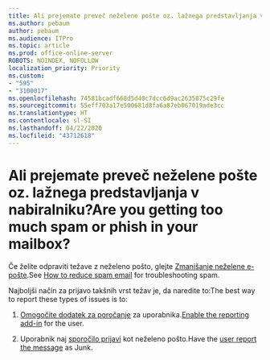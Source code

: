 ```yaml
---
title: Ali prejemate preveč neželene pošte oz. lažnega predstavljanja v nabiralniku?
ms.author: pebaum
author: pebaum
ms.audience: ITPro
ms.topic: article
ms.prod: office-online-server
ROBOTS: NOINDEX, NOFOLLOW
localization_priority: Priority
ms.custom:
- "595"
- "3100017"
ms.openlocfilehash: 74581bcadf668d5d40c7dcc6d9ac2635875c29fe
ms.sourcegitcommit: 55eff703a17e500681d8fa6a87eb067019ade3cc
ms.translationtype: HT
ms.contentlocale: sl-SI
ms.lasthandoff: 04/22/2020
ms.locfileid: "43712618"
---
```

# <a name="are-you-getting-too-much-spam-or-phish-in-your-mailbox"></a><span data-ttu-id="d0a74-102">Ali prejemate preveč neželene pošte oz. lažnega predstavljanja v nabiralniku?</span><span class="sxs-lookup"><span data-stu-id="d0a74-102">Are you getting too much spam or phish in your mailbox?</span></span>

<span data-ttu-id="d0a74-103">Če želite odpraviti težave z neželeno pošto, glejte [Zmanjšanje neželene e-pošte](https://docs.microsoft.com/office365/securitycompliance/reduce-spam-email).</span><span class="sxs-lookup"><span data-stu-id="d0a74-103">See [How to reduce spam email](https://docs.microsoft.com/office365/securitycompliance/reduce-spam-email) for troubleshooting spam.</span></span>
  
<span data-ttu-id="d0a74-104">Najboljši način za prijavo takšnih vrst težav je, da naredite to:</span><span class="sxs-lookup"><span data-stu-id="d0a74-104">The best way to report these types of issues is to:</span></span>
  
1. <span data-ttu-id="d0a74-105">[Omogočite dodatek za poročanje](https://docs.microsoft.com/office365/securitycompliance/enable-the-report-message-add-in) za uporabnika.</span><span class="sxs-lookup"><span data-stu-id="d0a74-105">[Enable the reporting add-in](https://docs.microsoft.com/office365/securitycompliance/enable-the-report-message-add-in) for the user.</span></span>

2. <span data-ttu-id="d0a74-106">Uporabnik naj [sporočilo prijavi](https://support.office.com/article/b5caa9f1-cdf3-4443-af8c-ff724ea719d2) kot neželeno pošto.</span><span class="sxs-lookup"><span data-stu-id="d0a74-106">Have the [user report the message](https://support.office.com/article/b5caa9f1-cdf3-4443-af8c-ff724ea719d2) as Junk.</span></span>

